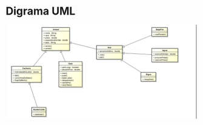 # Digrama UML

![alt text](https://raw.githubusercontent.com/AndreLuis117/Exercicios_Heranca/master/Pics_UML/Cenario1_UML.png?token=AkDXdKPVTlOrG3zwpXvmSEonmEqY6yKHks5bUSnmwA%3D%3D)
